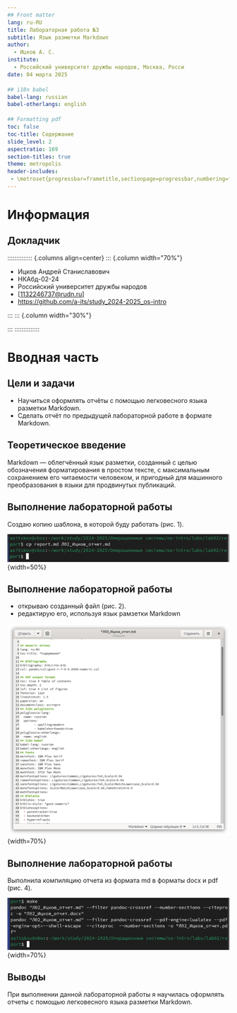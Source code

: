 ```yaml
---
## Front matter
lang: ru-RU
title: Лабораторная работа №3
subtitle: Язык разметки Markdown
author:
  - Ицков А. С.
institute:
  - Российский университет дружбы народов, Москва, Росси
date: 04 марта 2025

## i18n babel
babel-lang: russian
babel-otherlangs: english

## Formatting pdf
toc: false
toc-title: Содержание
slide_level: 2
aspectratio: 169
section-titles: true
theme: metropolis
header-includes:
 - \metroset{progressbar=frametitle,sectionpage=progressbar,numbering=fraction}
---
```


# Информация

## Докладчик

:::::::::::::: {.columns align=center}
::: {.column width="70%"}

  * Ицков Андрей Станиславович
  * НКАбд-02-24
  * Российский университет дружбы народов
  * [1132246737@rudn.ru]
  * <https://github.com/a-its/study_2024-2025_os-intro>

:::
::: {.column width="30%"}


:::
::::::::::::::

# Вводная часть

## Цели и задачи

- Научиться оформлять отчёты с помощью легковесного языка разметки Markdown.
- Сделать отчёт по предыдущей лабораторной работе в формате Markdown.

## Теоретическое введение

Markdown — облегчённый язык разметки, созданный с целью обозначения форматирования в простом тексте, с максимальным сохранением его читаемости человеком, и пригодный для машинного преобразования в языки для продвинутых публикаций.

## Выполнение лабораторной работы

Создаю копию шаблона, в которой буду работать (рис. 1).

![Копирование файла](image/2.png){width=50%}

## Выполнение лабораторной работы

- открываю созданный файл (рис. 2).
- редактирую его, используя язык рамзетки Markdown

![Изменение файла](image/3.png){width=70%}

## Выполнение лабораторной работы

Выполнила компиляцию отчета из формата md в форматы docx и pdf (рис. 4).

![Компиляция отчета](image/4.png){width=70%}

## Выводы

При выполнении данной лабораторной работы я научилась оформлять отчеты с помощью легковесного языка разметки Markdown.


